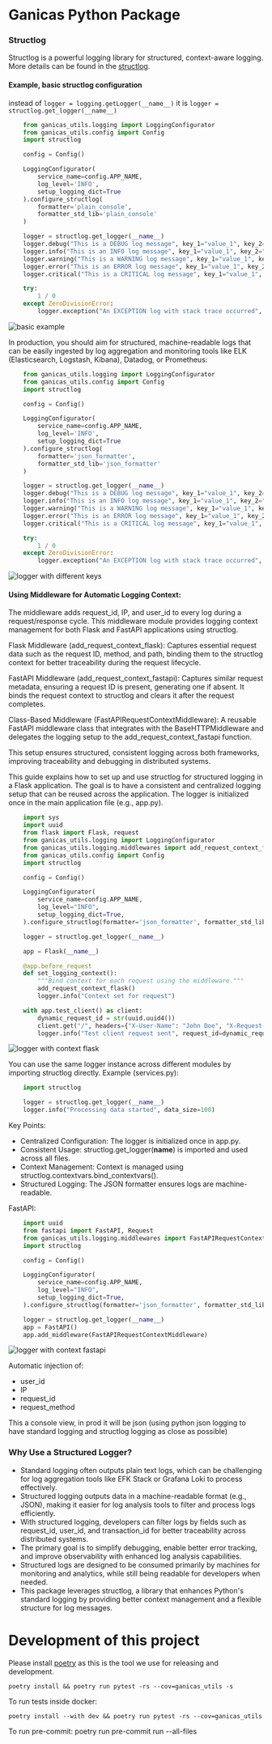 # Ganicas Python Package

### Structlog
Structlog is a powerful logging library for structured, context-aware logging.
More details can be found in the [structlog](https://www.structlog.org/en/stable/).

#### Example, basic structlog configuration

instead of `logger = logging.getLogger(__name__)` it is `logger = structlog.get_logger(__name__)`

```python
    from ganicas_utils.logging import LoggingConfigurator
    from ganicas_utils.config import Config
    import structlog

    config = Config()

    LoggingConfigurator(
        service_name=config.APP_NAME,
        log_level='INFO',
        setup_logging_dict=True
    ).configure_structlog(
        formatter='plain_console',
        formatter_std_lib='plain_console'
    )

    logger = structlog.get_logger(__name__)
    logger.debug("This is a DEBUG log message", key_1="value_1", key_2="value_2", key_n="value_n")
    logger.info("This is an INFO log message", key_1="value_1", key_2="value_2", key_n="value_n")
    logger.warning("This is a WARNING log message", key_1="value_1", key_2="value_2", key_n="value_n")
    logger.error("This is an ERROR log message", key_1="value_1", key_2="value_2", key_n="value_n")
    logger.critical("This is a CRITICAL log message", key_1="value_1", key_2="value_2", key_n="value_n")

    try:
        1 / 0
    except ZeroDivisionError:
        logger.exception("An EXCEPTION log with stack trace occurred", key_1="value_1", key_2="value_2")


```
![basic example](images/plain_console_logger.png)


In production, you should aim for structured, machine-readable logs that can be easily ingested by log aggregation and monitoring tools like ELK (Elasticsearch, Logstash, Kibana), Datadog, or Prometheus:

```python
    from ganicas_utils.logging import LoggingConfigurator
    from ganicas_utils.config import Config
    import structlog

    config = Config()

    LoggingConfigurator(
        service_name=config.APP_NAME,
        log_level='INFO',
        setup_logging_dict=True
    ).configure_structlog(
        formatter='json_formatter',
        formatter_std_lib='json_formatter'
    )

    logger = structlog.get_logger(__name__)
    logger.debug("This is a DEBUG log message", key_1="value_1", key_2="value_2", key_n="value_n")
    logger.info("This is an INFO log message", key_1="value_1", key_2="value_2", key_n="value_n")
    logger.warning("This is a WARNING log message", key_1="value_1", key_2="value_2", key_n="value_n")
    logger.error("This is an ERROR log message", key_1="value_1", key_2="value_2", key_n="value_n")
    logger.critical("This is a CRITICAL log message", key_1="value_1", key_2="value_2", key_n="value_n")

    try:
        1 / 0
    except ZeroDivisionError:
        logger.exception("An EXCEPTION log with stack trace occurred", key_1="value_1", key_2="value_2")
```

![logger with different keys](images/json_logger.png)


#### Using Middleware for Automatic Logging Context:

The middleware adds request_id, IP, and user_id to every log during a request/response cycle.
This middleware module provides logging context management for both Flask and FastAPI applications using structlog.

Flask Middleware (add_request_context_flask): Captures essential request data such as the request ID, method, and path, binding them to the structlog context for better traceability during the request lifecycle.

FastAPI Middleware (add_request_context_fastapi): Captures similar request metadata, ensuring a request ID is present, generating one if absent.
It binds the request context to structlog and clears it after the request completes.

Class-Based Middleware (FastAPIRequestContextMiddleware): A reusable FastAPI middleware class that integrates with the BaseHTTPMiddleware and delegates the logging setup to the add_request_context_fastapi function.

This setup ensures structured, consistent logging across both frameworks, improving traceability and debugging in distributed systems.


This guide explains how to set up and use structlog for structured logging in a Flask application. The goal is to have a consistent and centralized logging setup that can be reused across the application.
The logger is initialized once in the main application file (e.g., app.py).

```python
    import sys
    import uuid
    from flask import Flask, request
    from ganicas_utils.logging import LoggingConfigurator
    from ganicas_utils.logging.middlewares import add_request_context_flask
    from ganicas_utils.config import Config
    import structlog

    config = Config()

    LoggingConfigurator(
        service_name=config.APP_NAME,
        log_level="INFO",
        setup_logging_dict=True,
    ).configure_structlog(formatter='json_formatter', formatter_std_lib='json_formatter')

    logger = structlog.get_logger(__name__)

    app = Flask(__name__)

    @app.before_request
    def set_logging_context():
        """Bind context for each request using the middleware."""
        add_request_context_flask()
        logger.info("Context set for request")

    with app.test_client() as client:
        dynamic_request_id = str(uuid.uuid4())
        client.get("/", headers={"X-User-Name": "John Doe", "X-Request-ID": dynamic_request_id})
        logger.info("Test client request sent", request_id=dynamic_request_id)

```

![logger with context flask](images/flask_logger_with_context.png)

You can use the same logger instance across different modules by importing structlog directly.
Example (services.py):


```python
    import structlog

    logger = structlog.get_logger(__name__)
    logger.info("Processing data started", data_size=100)
```
Key Points:

- Centralized Configuration: The logger is initialized once in app.py.
- Consistent Usage: structlog.get_logger(__name__) is imported and used across all files.
- Context Management: Context is managed using structlog.contextvars.bind_contextvars().
- Structured Logging: The JSON formatter ensures logs are machine-readable.

FastAPI:

```python
    import uuid
    from fastapi import FastAPI, Request
    from ganicas_utils.logging.middlewares import FastAPIRequestContextMiddleware
    import structlog

    config = Config()

    LoggingConfigurator(
        service_name=config.APP_NAME,
        log_level="INFO",
        setup_logging_dict=True,
    ).configure_structlog(formatter='json_formatter', formatter_std_lib='json_formatter')

    logger = structlog.get_logger(__name__)
    app = FastAPI()
    app.add_middleware(FastAPIRequestContextMiddleware)

```
![logger with context fastapi](images/fastapi_logger_with_context.png)


Automatic injection of:
-   user_id
-   IP
-   request_id
-  request_method


This a console view, in prod it will be json (using python json logging to have standard logging and structlog logging as close as possible)


### Why Use a Structured Logger?
-   Standard logging often outputs plain text logs, which can be challenging for log aggregation tools like EFK Stack or Grafana Loki to process effectively.
-   Structured logging outputs data in a machine-readable format (e.g., JSON), making it easier for log analysis tools to filter and process logs efficiently.
-   With structured logging, developers can filter logs by fields such as request_id, user_id, and transaction_id for better traceability across distributed systems.
-   The primary goal is to simplify debugging, enable better error tracking, and improve observability with enhanced log analysis capabilities.
-   Structured logs are designed to be consumed primarily by machines for monitoring and analytics, while still being readable for developers when needed.
-   This package leverages structlog, a library that enhances Python's standard logging by providing better context management and a flexible structure for log messages.


# Development of this project

Please install [poetry](https://python-poetry.org/docs/#installation) as this is the tool we use for releasing and development.

    poetry install && poetry run pytest -rs --cov=ganicas_utils -s

To run tests inside docker:

    poetry install --with dev && poetry run pytest -rs --cov=ganicas_utils

To run pre-commit:
    poetry run pre-commit run --all-files
